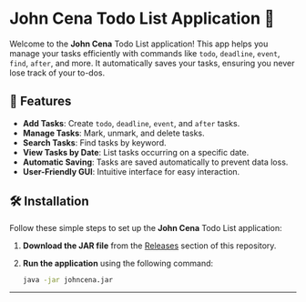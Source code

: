 # John Cena Todo List Application :tada:

Welcome to the **John Cena** Todo List application! This app helps you manage your tasks efficiently with commands like `todo`, `deadline`, `event`, `find`, `after`, and more. It automatically saves your tasks, ensuring you never lose track of your to-dos.

## 🚀 Features

- **Add Tasks**: Create `todo`, `deadline`, `event`, and `after` tasks.
- **Manage Tasks**: Mark, unmark, and delete tasks.
- **Search Tasks**: Find tasks by keyword.
- **View Tasks by Date**: List tasks occurring on a specific date.
- **Automatic Saving**: Tasks are saved automatically to prevent data loss.
- **User-Friendly GUI**: Intuitive interface for easy interaction.

## 🛠 Installation

Follow these simple steps to set up the **John Cena** Todo List application:

1. **Download the JAR file** from the [Releases](https://github.com/ishan-agarwal-05/johncena-todo/releases) section of this repository.

2. **Run the application** using the following command:

    ```bash
    java -jar johncena.jar
    ```

---